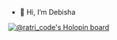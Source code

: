 - 👋 Hi, I’m Debisha
<!---
- 👀 I’m interested in ...
- 🌱 I’m currently learning ...
- 💞️ I’m looking to collaborate on ...
- 📫 How to reach me ...
- --->

<!---
debi-isha2002/debi-isha2002 is a ✨ special ✨ repository because its `README.md` (this file) appears on your GitHub profile.
You can click the Preview link to take a look at your changes.
--->
[![@ratri_code's Holopin board](https://holopin.me/ratri_code)](https://holopin.io/@ratri_code)
